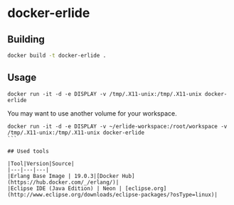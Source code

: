 # docker-erlide

## Building
```bash
docker build -t docker-erlide .
```

## Usage
```
docker run -it -d -e DISPLAY -v /tmp/.X11-unix:/tmp/.X11-unix docker-erlide
```

You may want to use another volume for your workspace.

````
docker run -it -d -e DISPLAY -v ~/erlide-workspace:/root/workspace -v /tmp/.X11-unix:/tmp/.X11-unix docker-erlide
```

## Used tools

|Tool|Version|Source|
|---|---|---|
|Erlang Base Image | 19.0.3|[Docker Hub](https://hub.docker.com/_/erlang/)|
|Eclipse IDE (Java Edition) | Neon | [eclipse.org](http://www.eclipse.org/downloads/eclipse-packages/?osType=linux)|
